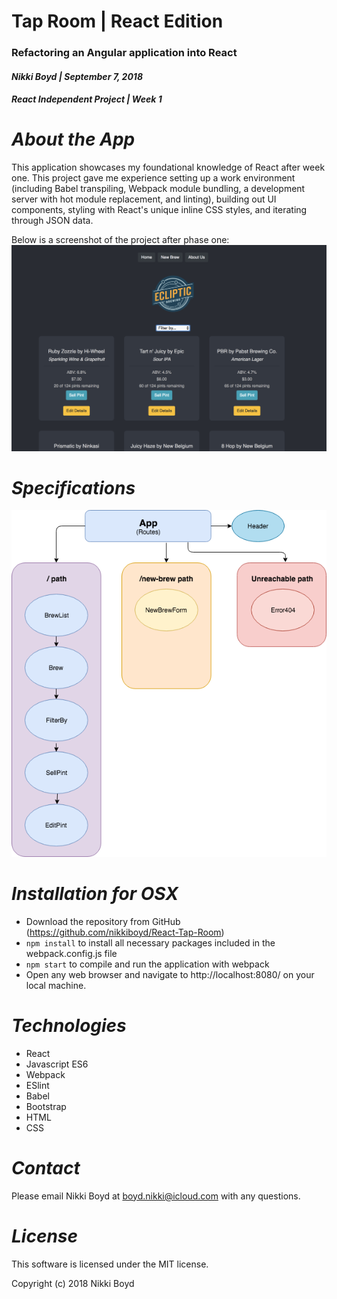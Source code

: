 # Tap Room | React Edition
### Refactoring an Angular application into React
#### _Nikki Boyd | September 7, 2018_
#### _React Independent Project | Week 1_


# _About the App_
This application showcases my foundational knowledge of React after week one. This project gave me experience setting up a work environment (including Babel transpiling, Webpack module bundling, a development server with hot module replacement, and linting), building out UI components, styling with React's unique inline CSS styles, and iterating through JSON data.

Below is a screenshot of the project after phase one:
<img src="screenshot.png">

# _Specifications_
<img src="ComponentStructure.png">

# _Installation for OSX_
- Download the repository from GitHub (https://github.com/nikkiboyd/React-Tap-Room)
- `npm install` to install all necessary packages included in the webpack.config.js file
- `npm start` to compile and run the application with webpack
- Open any web browser and navigate to http://localhost:8080/ on your local machine.

# _Technologies_
- React
- Javascript ES6
- Webpack
- ESlint
- Babel
- Bootstrap
- HTML
- CSS

# _Contact_
Please email Nikki Boyd at boyd.nikki@icloud.com with any questions.

# _License_
This software is licensed under the MIT license.

Copyright (c) 2018 Nikki Boyd
